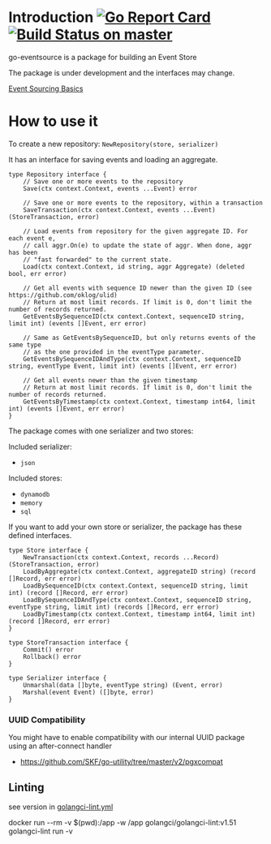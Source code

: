 # Introduction [![Go Report Card](https://goreportcard.com/badge/github.com/SKF/go-eventsource)](https://goreportcard.com/report/github.com/SKF/go-eventsource) [![Build Status on master](https://travis-ci.org/SKF/go-eventsource.svg?branch=master)](https://travis-ci.org/SKF/go-eventsource)

go-eventsource is a package for building an Event Store

The package is under development and the interfaces may change.

[Event Sourcing Basics](http://eventstore.org.s3-website.eu-west-2.amazonaws.com/docs/event-sourcing-basics)

# How to use it

To create a new repository:
`NewRepository(store, serializer)`

It has an interface for saving events and loading an aggregate.

```
type Repository interface {
	// Save one or more events to the repository
	Save(ctx context.Context, events ...Event) error

	// Save one or more events to the repository, within a transaction
	SaveTransaction(ctx context.Context, events ...Event) (StoreTransaction, error)

	// Load events from repository for the given aggregate ID. For each event e,
	// call aggr.On(e) to update the state of aggr. When done, aggr has been
	// "fast forwarded" to the current state.
	Load(ctx context.Context, id string, aggr Aggregate) (deleted bool, err error)

	// Get all events with sequence ID newer than the given ID (see https://github.com/oklog/ulid)
	// Return at most limit records. If limit is 0, don't limit the number of records returned.
	GetEventsBySequenceID(ctx context.Context, sequenceID string, limit int) (events []Event, err error)

	// Same as GetEventsBySequenceID, but only returns events of the same type
	// as the one provided in the eventType parameter.
	GetEventsBySequenceIDAndType(ctx context.Context, sequenceID string, eventType Event, limit int) (events []Event, err error)

	// Get all events newer than the given timestamp
	// Return at most limit records. If limit is 0, don't limit the number of records returned.
	GetEventsByTimestamp(ctx context.Context, timestamp int64, limit int) (events []Event, err error)
}
```

The package comes with one serializer and two stores:

Included serializer:

- `json`

Included stores:

- `dynamodb`
- `memory`
- `sql`

If you want to add your own store or serializer, the package has these defined interfaces.

```
type Store interface {
	NewTransaction(ctx context.Context, records ...Record) (StoreTransaction, error)
	LoadByAggregate(ctx context.Context, aggregateID string) (record []Record, err error)
	LoadBySequenceID(ctx context.Context, sequenceID string, limit int) (record []Record, err error)
	LoadBySequenceIDAndType(ctx context.Context, sequenceID string, eventType string, limit int) (records []Record, err error)
	LoadByTimestamp(ctx context.Context, timestamp int64, limit int) (record []Record, err error)
}

type StoreTransaction interface {
	Commit() error
	Rollback() error
}
```

```
type Serializer interface {
	Unmarshal(data []byte, eventType string) (Event, error)
	Marshal(event Event) ([]byte, error)
}
```

### UUID Compatibility
You might have to enable compatibility with our internal UUID package using an after-connect handler
- https://github.com/SKF/go-utility/tree/master/v2/pgxcompat

## Linting

see version in [golangci-lint.yml](.github/workflows/golangci-lint.yml)

docker run --rm -v $(pwd):/app -w /app golangci/golangci-lint:v1.51 golangci-lint run -v
